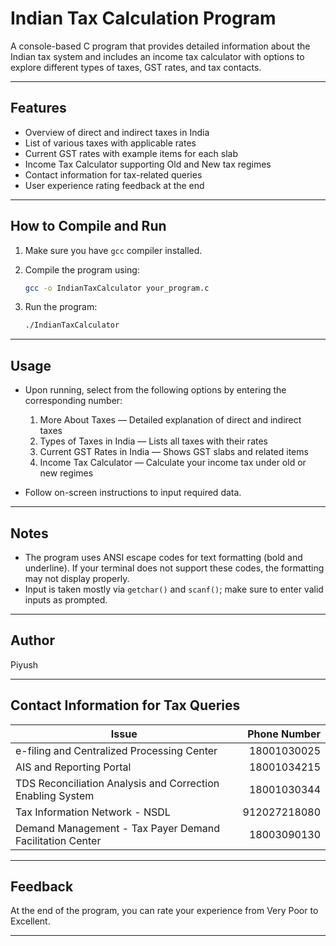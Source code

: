 # Indian Tax Calculation Program

A console-based C program that provides detailed information about the Indian tax system and includes an income tax calculator with options to explore different types of taxes, GST rates, and tax contacts.

---

## Features

- Overview of direct and indirect taxes in India
- List of various taxes with applicable rates
- Current GST rates with example items for each slab
- Income Tax Calculator supporting Old and New tax regimes
- Contact information for tax-related queries
- User experience rating feedback at the end

---

## How to Compile and Run

1. Make sure you have `gcc` compiler installed.
2. Compile the program using:

   ```bash
   gcc -o IndianTaxCalculator your_program.c
   ```

3. Run the program:

   ```bash
   ./IndianTaxCalculator
   ```

---

## Usage

- Upon running, select from the following options by entering the corresponding number:

  1. More About Taxes — Detailed explanation of direct and indirect taxes
  2. Types of Taxes in India — Lists all taxes with their rates
  3. Current GST Rates in India — Shows GST slabs and related items
  4. Income Tax Calculator — Calculate your income tax under old or new regimes

- Follow on-screen instructions to input required data.

---

## Notes

- The program uses ANSI escape codes for text formatting (bold and underline). If your terminal does not support these codes, the formatting may not display properly.
- Input is taken mostly via `getchar()` and `scanf()`; make sure to enter valid inputs as prompted.

---

## Author

Piyush

---

## Contact Information for Tax Queries

| Issue                                    | Phone Number  |
|------------------------------------------|--------------:|
| e-filing and Centralized Processing Center | 18001030025   |
| AIS and Reporting Portal                  | 18001034215   |
| TDS Reconciliation Analysis and Correction Enabling System | 18001030344 |
| Tax Information Network - NSDL            | 912027218080  |
| Demand Management - Tax Payer Demand Facilitation Center | 18003090130 |

---

## Feedback

At the end of the program, you can rate your experience from Very Poor to Excellent.

---
